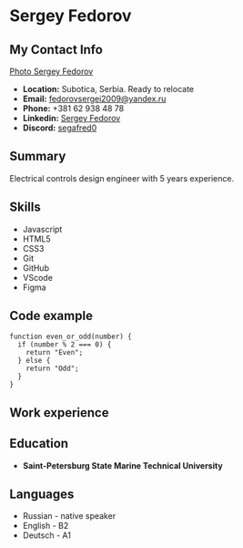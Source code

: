 
# Sergey Fedorov

## My Contact Info

[Photo Sergey Fedorov](assets/img/photo_segafred0.JPG)
* **Location:** Subotica, Serbia. Ready to relocate
* **Email:** fedorovsergei2009@yandex.ru
* **Phone:** +381 62 938 48 78
* **Linkedin:** [Sergey Fedorov](www.linkedin.com/in/sergeifedorov/)
* **Discord:** [segafred0](https://discordapp.com/users/1055411130597654601/)

## Summary

Electrical controls design engineer with 5 years experience.

## Skills

* Javascript
* HTML5
* CSS3
* Git
* GitHub
* VScode
* Figma

## Code example

```
function even_or_odd(number) {
  if (number % 2 === 0) {
    return "Even";
  } else {
    return "Odd";
  }
}
```
## Work experience


## Education

* __Saint-Petersburg State Marine Technical University__

## Languages

* Russian - native speaker
* English - B2
* Deutsch - A1